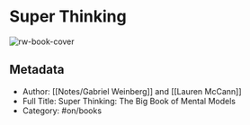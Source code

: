 # Super Thinking
![rw-book-cover](https://img1.od-cdn.com/ImageType-100/1191-1/%7BE6B0ED1C-250D-4407-8A94-8E4C58219781%7DImg100.jpg)

## Metadata
- Author: [[Notes/Gabriel Weinberg]] and [[Lauren McCann]]
- Full Title: Super Thinking: The Big Book of Mental Models 
- Category: #on/books
